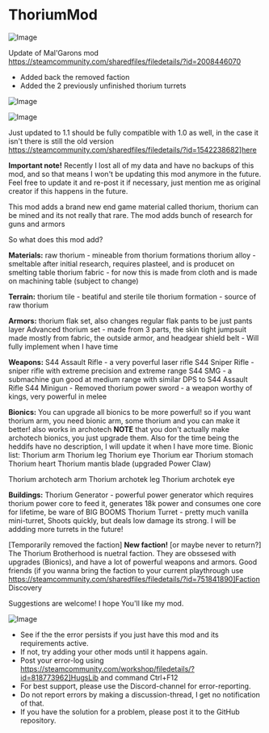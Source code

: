 # ThoriumMod

![Image](https://i.imgur.com/WAEzk68.png)

Update of Mal&apos;Garons mod
https://steamcommunity.com/sharedfiles/filedetails/?id=2008446070

- Added back the removed faction
- Added the 2 previously unfinished thorium turrets

![Image](https://i.imgur.com/7Gzt3Rg.png)

	
![Image](https://i.imgur.com/NOW7jU1.png)

Just updated to 1.1 should be fully compatible with 1.0 as well, in the case it isn&apos;t there is still the old version https://steamcommunity.com/sharedfiles/filedetails/?id=1542238682]here

**Important note!**
Recently I lost all of my data and have no backups of this mod, and so that means I won&apos;t be updating this mod anymore in the future. Feel free to update it and re-post it if necessary, just mention me as original creator if this happens in the future.

This mod adds a brand new end game material called thorium, thorium can be mined and its not really that rare.
The mod adds bunch of research for guns and armors

So what does this mod add?

**Materials:**
raw thorium - mineable from thorium formations
thorium alloy - smeltable after initial research, requires plasteel, and is producet on smelting table
thorium fabric - for now this is made from cloth and is made on machining table (subject to change)

**Terrain:**
thorium tile - beatiful and sterile tile
thorium formation - source of raw thorium

**Armors:**
thorium flak set, also changes regular flak pants to be just pants layer
Advanced thorium set - made from 3 parts, the skin tight jumpsuit made mostly from fabric, the outside armor, and headgear
shield belt - Will fully implement when I have time

**Weapons:**
S44 Assault Rifle - a very poverful laser rifle
S44 Sniper Rifle - sniper rifle with extreme precision and extreme range
S44 SMG - a submachine gun good at medium range with similar DPS to S44 Assault Rifle
S44 Minigun - Removed
thorium power sword - a weapon worthy of kings, very powerful in melee

**Bionics:**
You can upgrade all bionics to be more powerful!
so if you want thorium arm, you need bionic arm, some thorium and you can make it better! also works in archotech **NOTE** that you don&apos;t actually make archotech bionics, you just upgrade them. Also for the time being the heddifs have no description, I will update it when I have more time.
Bionic list:
Thorium arm
Thorium leg
Thorium eye
Thorium ear
Thorium stomach
Thorium heart
Thorium mantis blade (upgraded Power Claw)

Thorium archotech arm
Thorium archotek leg
Thorium archotek eye

**Buildings:**
Thorium Generator - powerful power generator which requires thorium power core to feed it, generates 18k power and consumes one core for lifetime, be ware of BIG BOOMS
Thorium Turret - pretty much vanilla mini-turret, Shoots quickly, but deals low damage its strong. I will be addding more turrets in the future!

[Temporarily removed the faction] **New faction!** [or maybe never to return?]
The Thorium Brotherhood is nuetral faction. They are obssesed with upgrades (Bionics), and have a lot of powerful weapons and armors. Good friends (if you wanna bring the faction to your current playthrough use https://steamcommunity.com/sharedfiles/filedetails/?id=751841890]Faction Discovery

Suggestions are welcome! I hope You&apos;ll like my mod.

![Image](https://i.imgur.com/Rs6T6cr.png)



-  See if the the error persists if you just have this mod and its requirements active.
-  If not, try adding your other mods until it happens again.
-  Post your error-log using https://steamcommunity.com/workshop/filedetails/?id=818773962]HugsLib and command Ctrl+F12
-  For best support, please use the Discord-channel for error-reporting.
-  Do not report errors by making a discussion-thread, I get no notification of that.
-  If you have the solution for a problem, please post it to the GitHub repository.



